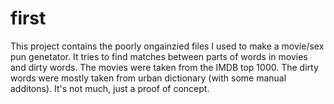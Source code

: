 first
=====
This project contains the poorly ongainzied files I used to make a movie/sex pun genetator.
It tries to find matches between parts of words in movies and dirty words. The movies were taken from the IMDB top 1000.
The dirty words were mostly taken from urban dictionary (with some manual additons). It's not much, just a proof of concept.
